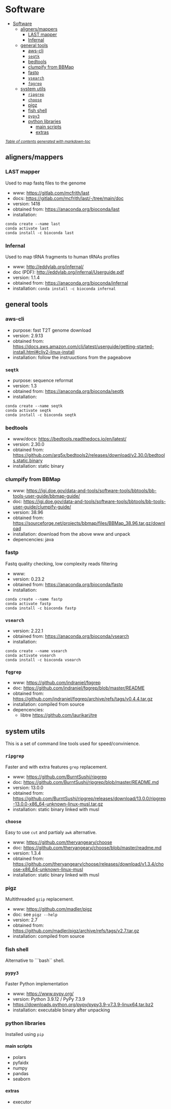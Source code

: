 # Software


- [Software](#software)
  - [aligners/mappers](#alignersmappers)
    - [LAST mapper](#last-mapper)
    - [Infernal](#infernal)
  - [general tools](#general-tools)
    - [aws-cli](#aws-cli)
    - [```seqtk```](#seqtk)
    - [bedtools](#bedtools)
    - [clumpify from BBMap](#clumpify-from-bbmap)
    - [fastp](#fastp)
    - [```vsearch```](#vsearch)
    - [```fqgrep```](#fqgrep)
  - [system utils](#system-utils)
    - [```ripgrep```](#ripgrep)
    - [```choose```](#choose)
    - [pigz](#pigz)
    - [fish shell](#fish-shell)
    - [```pypy3```](#pypy3)
    - [python libraries](#python-libraries)
      - [main scripts](#main-scripts)
      - [extras](#extras)

<small><i><a href='http://ecotrust-canada.github.io/markdown-toc/'>Table of contents generated with markdown-toc</a></i></small>



## aligners/mappers

### LAST mapper

Used to map fastq files to the genome

* www:  https://gitlab.com/mcfrith/last
* docs: https://gitlab.com/mcfrith/last/-/tree/main/doc
* version: 1418 
* obtained from: https://anaconda.org/bioconda/last
* installation: 

```
conda create --name last
conda activate last
conda install -c bioconda last
```


### Infernal

Used to map tRNA fragments to human tRNAs profiles 

* www: http://eddylab.org/infernal/
* doc (PDF): http://eddylab.org/infernal/Userguide.pdf
* version:  1.1.4 
* obtained from: https://anaconda.org/bioconda/infernal
* installation: ```conda install -c bioconda infernal```


## general tools

### aws-cli

* purpose: fast T2T genome download
* version: 2.9.13
* obtained from: https://docs.aws.amazon.com/cli/latest/userguide/getting-started-install.html#cliv2-linux-install
* installation: follow the instruuctions from the pageabove

### ```seqtk```

* purpose: sequence reformat
* version: 1.3
* obtained from: https://anaconda.org/bioconda/seqtk
* installation: 

```
conda create --name seqtk
conda activate seqtk
conda install -c bioconda seqtk
```


### bedtools 

* www/docs: https://bedtools.readthedocs.io/en/latest/
* version: 2.30.0
* obtained from: https://github.com/arq5x/bedtools2/releases/download/v2.30.0/bedtools.static.binary
* installation: static binary

### clumpify from BBMap
* www:  https://jgi.doe.gov/data-and-tools/software-tools/bbtools/bb-tools-user-guide/bbmap-guide/
* doc: https://jgi.doe.gov/data-and-tools/software-tools/bbtools/bb-tools-user-guide/clumpify-guide/
* version: 38.96
* obtained from: https://sourceforge.net/projects/bbmap/files/BBMap_38.96.tar.gz/download
* installation: download from the above www and unpack
* depencencies: java

### fastp

Fastq quality checking, low complexity reads filtering

* www: 
* version: 0.23.2
* obtained from: https://anaconda.org/bioconda/fastp
* installation: 

```
conda create --name fastp
conda activate fastp
conda install -c bioconda fastp
```



### ```vsearch```

* version: 2.22.1
* obtained from: https://anaconda.org/bioconda/vsearch
* installation: 

```
conda create --name vsearch
conda activate vsearch
conda install -c bioconda vsearch
```

### ```fqgrep```

* www: https://github.com/indraniel/fqgrep
* doc: https://github.com/indraniel/fqgrep/blob/master/README
* obtained from: https://github.com/indraniel/fqgrep/archive/refs/tags/v0.4.4.tar.gz
* installation: compiled from source
* depencencies: 
    * libtre https://github.com/laurikari/tre

## system utils

This is a set of command line tools used for speed/convinience. 


### ```ripgrep```

Faster and with extra features ```grep``` replacement.

* www: https://github.com/BurntSushi/ripgrep
* doc: https://github.com/BurntSushi/ripgrep/blob/master/README.md
* version: 13.0.0
* obtained from: https://github.com/BurntSushi/ripgrep/releases/download/13.0.0/ripgrep-13.0.0-x86_64-unknown-linux-musl.tar.gz
* installation: static binary linked with musl

### ```choose```

Easy to use ```cut``` and partialy ```awk``` alternative.

* www: https://github.com/theryangeary/choose
* doc: https://github.com/theryangeary/choose/blob/master/readme.md
* version: 1.3.4
* obtained from: https://github.com/theryangeary/choose/releases/download/v1.3.4/choose-x86_64-unknown-linux-musl
* installation: static binary linked with musl

### pigz

Multithreaded ```gzip``` replacement.

* www: https://github.com/madler/pigz
* doc: see ```pigz --help```
* version: 2.7
* obtained from: https://github.com/madler/pigz/archive/refs/tags/v2.7.tar.gz
* installation: compiled from source

### fish shell

Alternative to ```bash`` shell.


### ```pypy3```

Faster Python implementation

* www: https://www.pypy.org/
* version:  Python 3.9.12 / PyPy 7.3.9 
* https://downloads.python.org/pypy/pypy3.9-v7.3.9-linux64.tar.bz2
* installation: executable binary after unpacking

### python libraries

Installed using ```pip```

#### main scripts
* polars
* pyfaidx
* numpy
* pandas
* seaborn
  
#### extras
* executor
